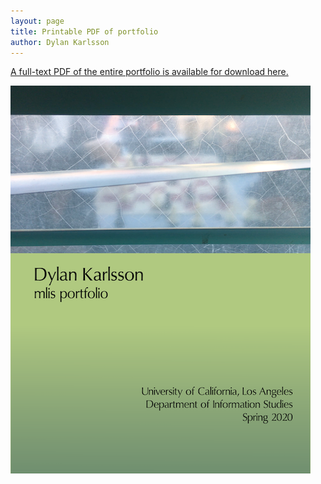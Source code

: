 ```yaml
---
layout: page
title: Printable PDF of portfolio
author: Dylan Karlsson
---
```


[A full-text PDF of the entire portfolio is available for download here.](Portfolio_Karlsson.pdf)

![Portfolio cover, with image of window obscuring a chess game.](assets/Portfolio_Cover.png "Portfolio_Cover")
